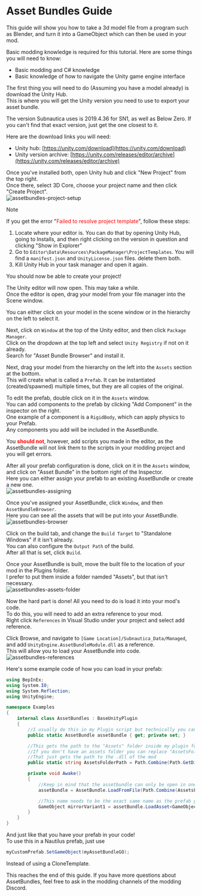 # Asset Bundles Guide

This guide will show you how to take a 3d model file from a program such as Blender, and turn it into a GameObject which can then be used in your mod.

Basic modding knowledge is required for this tutorial.
Here are some things you will need to know:
- Basic modding and C# knowledge
- Basic knowledge of how to navigate the Unity game engine interface

The first thing you will need to do (Assuming you have a model already) is download the Unity Hub.  
This is where you will get the Unity version you need to use to export your asset bundle.

The version Subnautica uses is 2019.4.36 for SN1, as well as Below Zero.
If you can't find that exact version, just get the one closest to it.

Here are the download links you will need:  
- Unity hub: [https://unity.com/download](https://unity.com/download)
- Unity version archive: [https://unity.com/releases/editor/archive](https://unity.com/releases/editor/archive)

Once you've installed both, open Unity hub and click "New Project" from the top right.  
Once there, select 3D Core, choose your project name and then click "Create Project".  
![assetbundles-project-setup](../images/guides/assetbundles-project-setup.png)

> [!NOTE]
> If you get the error "<font color="red">Failed to resolve project template</font>", follow these steps:
> 1. Locate where your editor is. 
> You can do that by opening Unity Hub, going to Installs, and then right clicking on the version in question and clicking "Show in Explorer"
> 2. Go to ``Editor\Data\Resources\PackageManager\ProjectTemplates``. You will find a ``manifest.json`` and ``UnityLicense.json`` files. delete them both.
> 3. Kill Unity Hub in your task manager and open it again.
> 
> You should now be able to create your project!

The Unity editor will now open. This may take a while.  
Once the editor is open, drag your model from your file manager into the Scene window.

You can either click on your model in the scene window or in the hierarchy on the left to select it.

Next, click on ``Window`` at the top of the Unity editor, and then click ``Package Manager``.  
Click on the dropdown at the top left and select ``Unity Registry`` if not on it already.  
Search for "Asset Bundle Browser" and install it.

Next, drag your model from the hierarchy on the left into the ``Assets`` section at the bottom.  
This will create what is called a ``Prefab``. It can be instantiated (created/spawned) multiple times, but they are all copies of the original.

To edit the prefab, double click on it in the ``Assets`` window.  
You can add components to the prefab by clicking "Add Component" in the inspector on the right.  
One example of a component is a ``RigidBody``, which can apply physics to your Prefab.  
Any components you add will be included in the AssetBundle.

You <font color="red">**should not**</font>, however, add scripts you made in the editor, as the AssetBundle will not link them to the scripts in your modding project and you will get errors.

After all your prefab configuration is done, click on it in the ``Assets`` window, and click on "Asset Bundle" in the bottom right of the Inspector.  
Here you can either assign your prefab to an existing AssetBundle or create a new one.  
![assetbundles-assigning](../images/guides/assetbundles-assigning.png)

Once you've assigned your AssetBundle, click ``Window``, and then ``AssetBundleBrowser``.  
Here you can see all the assets that will be put into your AssetBundle.  
![assetbundles-browser](../images/guides/assetbundles-browser.png)

Click on the build tab, and change the ``Build Target`` to "Standalone Windows" if it isn't already.  
You can also configure the ``Output Path`` of the build.  
After all that is set, click ``Build``.

Once your AssetBundle is built, move the built file to the location of your mod in the Plugins folder.  
I prefer to put them inside a folder namded "Assets", but that isn't necessary.  
![assetbundles-assets-folder](../images/guides/assetbundles-assets-folder.png)

Now the hard part is done! All you need to do is load it into your mod's code.  
To do this, you will need to add an extra reference to your mod.  
Right click ``References`` in Visual Studio under your project and select add reference.

Click Browse, and navigate to ``[Game Location]/Subnautica_Data/Managed``, and add ``UnityEngine.AssetBundleModule.dll`` as a reference.  
This will allow you to load your AssetBundle into code.  
![assetbundles-references](../images/guides/assetbundles-references.png)

Here's some example code of how you can load in your prefab:
```csharp
using BepInEx;
using System.IO;
using System.Reflection;
using UnityEngine;

namespace Examples
{
    internal class AssetBundles : BaseUnityPlugin
    {
        //I usually do this in my Plugin script but technically you can do it wherever
        public static AssetBundle assetBundle { get; private set; }

        //This gets the path to the "Assets" folder inside my plugin folder
        //If you don't have an assets folder you can replace "AssetsFolderPath" with Assembly.GetExecutingAssembly().Location
        //That just gets the path to the .dll of the mod
        public static string AssetsFolderPath = Path.Combine(Path.GetDirectoryName(Assembly.GetExecutingAssembly().Location), "Assets");

        private void Awake()
        {
            //Keep in mind that the assetbundle can only be open in one place at a time, so keep a reference
            assetBundle = AssetBundle.LoadFromFile(Path.Combine(AssetsFolderPath, "mirrorassetbundle"));

            //This name needs to be the exact same name as the prefab you put in the bundle
            GameObject mirrorVariant1 = assetBundle.LoadAsset<GameObject>("Mirror_Variant1");
        }
    }
}
```

And just like that you have your prefab in your code!  
To use this in a Nautilus prefab, just use
```csharp
myCustomPrefab.SetGameObject(myAssetBundleGO);
```
Instead of using a CloneTemplate.

This reaches the end of this guide. If you have more questions about AssetBundles, feel free to ask in the modding channels of the modding Discord.